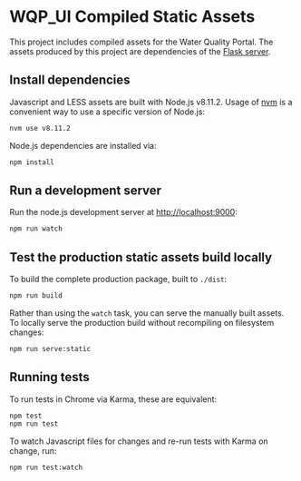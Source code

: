 # WQP_UI Compiled Static Assets

This project includes compiled assets for the Water Quality Portal. The assets
produced by this project are dependencies of the [Flask server](../server).

## Install dependencies

Javascript and LESS assets are built with Node.js v8.11.2. Usage of
[nvm](https://github.com/creationix/nvm) is a convenient way to use a specific
version of Node.js:

```bash
nvm use v8.11.2
```

Node.js dependencies are installed via:

```bash
npm install
```

## Run a development server

Run the node.js development server at
[http://localhost:9000](http://localhost:9000):

```bash
npm run watch
```

## Test the production static assets build locally

To build the complete production package, built to `./dist`:

```bash
npm run build
```

Rather than using the `watch` task, you can serve the manually built assets.
To locally serve the production build without recompiling on filesystem
changes:

```bash
npm run serve:static
```

## Running tests

To run tests in Chrome via Karma, these are equivalent:

```bash
npm test
npm run test
```

To watch Javascript files for changes and re-run tests with Karma on change,
run:

```bash
npm run test:watch
```
